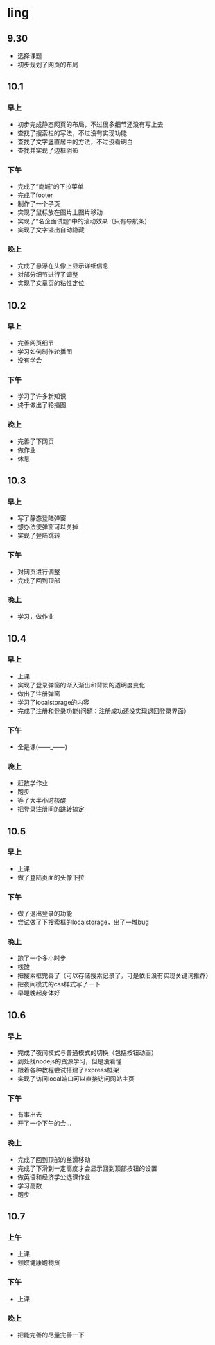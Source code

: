 # ling
## 9.30
* 选择课题
* 初步规划了网页的布局
## 10.1
### 早上
* 初步完成静态网页的布局，不过很多细节还没有写上去
* 查找了搜索栏的写法，不过没有实现功能
* 查找了文字竖直居中的方法，不过没看明白
* 查找并实现了边框阴影
### 下午
* 完成了“商城”的下拉菜单
* 完成了footer
* 制作了一个子页
* 实现了鼠标放在图片上图片移动
* 实现了“名企面试题”中的滚动效果（只有导航条）
* 实现了文字溢出自动隐藏
### 晚上
* 完成了悬浮在头像上显示详细信息
* 对部分细节进行了调整
* 实现了文章页的粘性定位
## 10.2
### 早上
* 完善网页细节
* 学习如何制作轮播图
* 没有学会
### 下午
* 学习了许多新知识
* 终于做出了轮播图
### 晚上
* 完善了下网页
* 做作业
* 休息
## 10.3
### 早上
* 写了静态登陆弹窗
* 想办法使弹窗可以关掉
* 实现了登陆跳转
### 下午
* 对网页进行调整
* 完成了回到顶部
### 晚上
* 学习，做作业
## 10.4
### 早上
* 上课
* 实现了登录弹窗的渐入渐出和背景的透明度变化
* 做出了注册弹窗
* 学习了localstorage的内容
* 完成了注册和登录功能(问题：注册成功还没实现退回登录界面）
### 下午
* 全是课(——_——)
### 晚上
* 赶数学作业
* 跑步
* 等了大半小时核酸
* 把登录注册间的跳转搞定
## 10.5
### 早上
* 上课
* 做了登陆页面的头像下拉
### 下午
* 做了退出登录的功能
* 尝试做了下搜索框的localstorage，出了一堆bug
### 晚上
* 跑了一个多小时步
* 核酸
* 把搜索框完善了（可以存储搜索记录了，可是依旧没有实现关键词推荐）
* 把夜间模式的css样式写了一下
* 早睡晚起身体好
## 10.6
### 早上
* 完成了夜间模式与普通模式的切换（包括按钮动画）
* 到处找nodejs的资源学习，但是没看懂
* 跟着各种教程尝试搭建了express框架
* 实现了访问local端口可以直接访问网站主页
### 下午
* 有事出去
* 开了一个下午的会...
### 晚上
* 完成了回到顶部的丝滑移动
* 完成了下滑到一定高度才会显示回到顶部按钮的设置
* 做英语和经济学公选课作业
* 学习高数
* 跑步
## 10.7
### 上午
* 上课
* 领取健康跑物资
### 下午
* 上课
### 晚上
* 把能完善的尽量完善一下
